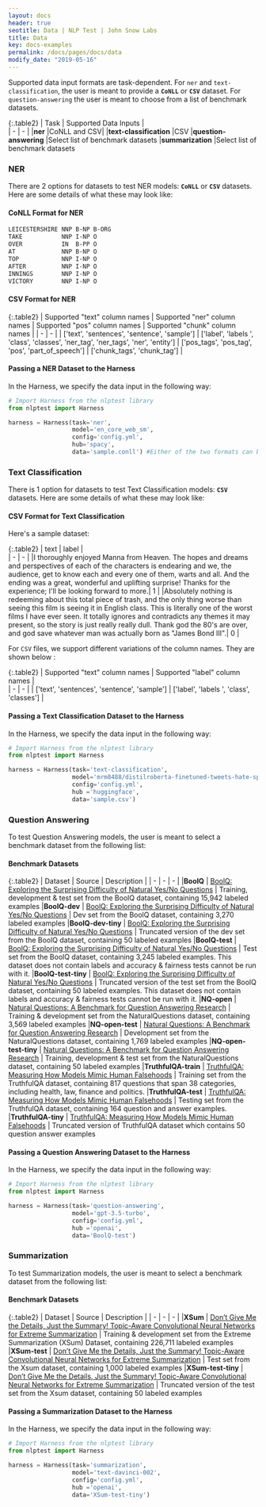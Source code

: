 ```yaml
---
layout: docs
header: true
seotitle: Data | NLP Test | John Snow Labs
title: Data
key: docs-examples
permalink: /docs/pages/docs/data
modify_date: "2019-05-16"
---
```


<div class="main-docs" markdown="1"><div class="h3-box" markdown="1">

Supported data input formats are task-dependent. For `ner` and `text-classification`, the user is meant to provide a **`CoNLL`** or **`CSV`** dataset. For `question-answering` the user is meant to choose from a list of benchmark datasets.

{:.table2}
| Task  | Supported Data Inputs |  
| - | - | 
|**ner**     |CoNLL and CSV|
|**text-classification**     |CSV
|**question-answering**     |Select list of benchmark datasets
|**summarization**     |Select list of benchmark datasets

</div><div class="h3-box" markdown="1">

### NER

There are 2 options for datasets to test NER models: **`CoNLL`** or **`CSV`** datasets. Here are some details of what these may look like:

#### CoNLL Format for NER

```bash
LEICESTERSHIRE NNP B-NP B-ORG
TAKE           NNP I-NP O
OVER           IN  B-PP O
AT             NNP B-NP O
TOP            NNP I-NP O
AFTER          NNP I-NP O
INNINGS        NNP I-NP O
VICTORY        NNP I-NP O
```

</div><div class="h3-box" markdown="1">

#### CSV Format for NER

{:.table2}
| Supported "text" column names | Supported "ner" column names | Supported "pos" column names | Supported "chunk" column names | 
| - | - | 
| ['text', 'sentences', 'sentence', 'sample'] |  ['label', 'labels ', 'class', 'classes', 'ner_tag', 'ner_tags', 'ner', 'entity'] |  ['pos_tags', 'pos_tag', 'pos', 'part_of_speech'] | ['chunk_tags', 'chunk_tag'] |

</div><div class="h3-box" markdown="1">

#### Passing a NER Dataset to the Harness

In the Harness, we specify the data input in the following way:

```python
# Import Harness from the nlptest library
from nlptest import Harness

harness = Harness(task='ner',
                  model='en_core_web_sm',
                  config='config.yml',
                  hub='spacy',
                  data='sample.conll') #Either of the two formats can be specified.
```

</div><div class="h3-box" markdown="1">

### Text Classification

There is 1 option for datasets to test Text Classification models: **`CSV`** datasets. Here are some details of what these may look like:

#### CSV Format for Text Classification

Here's a sample dataset:

{:.table2}
| text | label  |  
| - | - | 
|I thoroughly enjoyed Manna from Heaven. The hopes and dreams and perspectives of each of the characters is endearing and we, the audience, get to know each and every one of them, warts and all. And the ending was a great, wonderful and uplifting surprise! Thanks for the experience; I'll be looking forward to more.| 1 |
|Absolutely nothing is redeeming about this total piece of trash, and the only thing worse than seeing this film is seeing it in English class. This is literally one of the worst films I have ever seen. It totally ignores and contradicts any themes it may present, so the story is just really really dull. Thank god the 80's are over, and god save whatever man was actually born as "James Bond III".| 0 |

For `CSV` files, we support different variations of the column names. They are shown below :

{:.table2}
| Supported "text" column names | Supported "label" column names   |  
| - | - | 
| ['text', 'sentences', 'sentence', 'sample'] | ['label', 'labels ', 'class', 'classes'] |

</div><div class="h3-box" markdown="1">

#### Passing a Text Classification Dataset to the Harness

In the Harness, we specify the data input in the following way:

```python
# Import Harness from the nlptest library
from nlptest import Harness

harness = Harness(task='text-classification',
                  model='mrm8488/distilroberta-finetuned-tweets-hate-speech',
                  config='config.yml',
                  hub ='huggingface',
                  data='sample.csv')
```

</div><div class="h3-box" markdown="1">

### Question Answering

To test Question Answering models, the user is meant to select a benchmark dataset from the following list:

#### Benchmark Datasets

{:.table2}
| Dataset  | Source | Description |
| - | - | - |
|**BoolQ** | [BoolQ: Exploring the Surprising Difficulty of Natural Yes/No Questions](https://aclanthology.org/N19-1300/) | Training, development & test set from the BoolQ dataset, containing 15,942 labeled examples
|**BoolQ-dev** | [BoolQ: Exploring the Surprising Difficulty of Natural Yes/No Questions](https://aclanthology.org/N19-1300/) | Dev set from the BoolQ dataset, containing 3,270 labeled examples
|**BoolQ-dev-tiny** | [BoolQ: Exploring the Surprising Difficulty of Natural Yes/No Questions](https://aclanthology.org/N19-1300/) | Truncated version of the dev set from the BoolQ dataset, containing 50 labeled examples
|**BoolQ-test** | [BoolQ: Exploring the Surprising Difficulty of Natural Yes/No Questions](https://aclanthology.org/N19-1300/) | Test set from the BoolQ dataset, containing 3,245 labeled examples. This dataset does not contain labels and accuracy & fairness tests cannot be run with it.
|**BoolQ-test-tiny** | [BoolQ: Exploring the Surprising Difficulty of Natural Yes/No Questions](https://aclanthology.org/N19-1300/) | Truncated version of the test set from the BoolQ dataset, containing 50 labeled examples. This dataset does not contain labels and accuracy & fairness tests cannot be run with it.
|**NQ-open** | [Natural Questions: A Benchmark for Question Answering Research](https://aclanthology.org/Q19-1026/) | Training & development set from the NaturalQuestions dataset, containing 3,569 labeled examples
|**NQ-open-test** | [Natural Questions: A Benchmark for Question Answering Research](https://aclanthology.org/Q19-1026/) | Development set from the NaturalQuestions dataset, containing 1,769 labeled examples
|**NQ-open-test-tiny** | [Natural Questions: A Benchmark for Question Answering Research](https://aclanthology.org/Q19-1026/) | Training, development & test set from the NaturalQuestions dataset, containing 50 labeled examples
|**TruthfulQA-train** | [TruthfulQA: Measuring How Models Mimic Human Falsehoods](https://aclanthology.org/2022.acl-long.229/) | Training set from the TruthfulQA dataset, containing 817 questions that span 38 categories, including health, law, finance and politics.
|**TruthfulQA-test** | [TruthfulQA: Measuring How Models Mimic Human Falsehoods](https://aclanthology.org/2022.acl-long.229/) | Testing set from the TruthfulQA dataset, containing 164 question and answer examples.
|**TruthfulQA-tiny** | [TruthfulQA: Measuring How Models Mimic Human Falsehoods](https://aclanthology.org/2022.acl-long.229/) | Truncated version of TruthfulQA dataset which contains 50 question answer examples

</div><div class="h3-box" markdown="1">

#### Passing a Question Answering Dataset to the Harness

In the Harness, we specify the data input in the following way:

```python
# Import Harness from the nlptest library
from nlptest import Harness

harness = Harness(task='question-answering',
                  model='gpt-3.5-turbo',
                  config='config.yml',
                  hub ='openai',
                  data='BoolQ-test')
```

</div><div class="h3-box" markdown="1">

### Summarization

To test Summarization models, the user is meant to select a benchmark dataset from the following list:

#### Benchmark Datasets

{:.table2}
| Dataset  | Source | Description |
| - | - | - |
|**XSum** | [Don’t Give Me the Details, Just the Summary! Topic-Aware Convolutional Neural Networks for Extreme Summarization](https://aclanthology.org/D18-1206/) | Training & development set from the Extreme Summarization (XSum) Dataset, containing 226,711 labeled examples
|**XSum-test** | [Don’t Give Me the Details, Just the Summary! Topic-Aware Convolutional Neural Networks for Extreme Summarization](https://aclanthology.org/D18-1206/) | Test set from the Xsum dataset, containing 1,000 labeled examples
|**XSum-test-tiny** | [Don’t Give Me the Details, Just the Summary! Topic-Aware Convolutional Neural Networks for Extreme Summarization](https://aclanthology.org/D18-1206/) | Truncated version of the test set from the Xsum dataset, containing 50 labeled examples

</div><div class="h3-box" markdown="1">

#### Passing a Summarization Dataset to the Harness

In the Harness, we specify the data input in the following way:

```python
# Import Harness from the nlptest library
from nlptest import Harness

harness = Harness(task='summarization',
                  model='text-davinci-002',
                  config='config.yml',
                  hub ='openai',
                  data='XSum-test-tiny')
```
</div></div>
